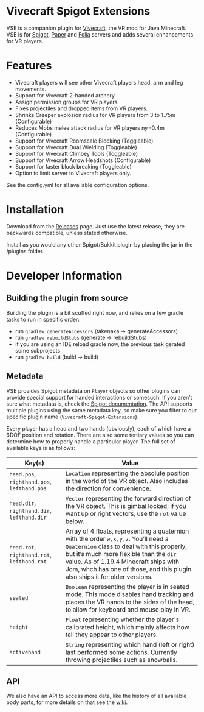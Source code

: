 # Vivecraft Spigot Extensions
VSE is a companion plugin for [Vivecraft](http://www.vivecraft.org), the VR mod for Java Minecraft.
VSE is for [Spigot](https://www.spigotmc.org/), [Paper](https://papermc.io/software/paper) and [Folia](https://papermc.io/software/folia) servers and adds several enhancements for VR players.

# Features
- Vivecraft players will see other Vivecraft players head, arm and leg movements.
- Support for Vivecraft 2-handed archery.
- Assign permission groups for VR players.
- Fixes projectiles and dropped items from VR players.
- Shrinks Creeper explosion radius for VR players from 3 to 1.75m (Configurable)
- Reduces Mobs melee attack radius for VR players ny -0.4m (Configurable)
- Support for Vivecraft Roomscale Blocking (Toggleable)
- Support for Vivecraft Dual Wielding (Toggleable)
- Support for Vivecraft Climbey Tools (Toggleable)
- Support for Vivecraft Arrow Headshots (Configurable)
- Support for faster block breaking (Toggleable)
- Option to limit server to Vivecraft players only.

See the config.yml for all available configuration options.

# Installation
Download from the [Releases](https://github.com/Vivecraft/Vivecraft-Spigot-Extension/releases) page. Just use the latest release, they are backwards compatible, unless stated otherwise.

Install as you would any other Spigot/Bukkit plugin by placing the jar in the /plugins folder.

# Developer Information
## Building the plugin from source
Building the plugin is a bit scuffed right now, and relies on a few gradle tasks to run in specific order:

- run `gradlew generateAccessors` (takenaka -> generateAccessors)
- run `gradlew rebuildStubs` (generate -> rebuildStubs)
- if you are using an IDE reload gradle now, the previous task gerated some subprojects
- run `gradlew build` (build -> build)

## Metadata
VSE provides Spigot metadata on `Player` objects so other plugins can provide special support for handed interactions or somesuch. If you aren’t sure what metadata is, check the [Spigot documentation](https://hub.spigotmc.org/javadocs/spigot/org/bukkit/metadata/Metadatable.html). The API supports multiple plugins using the same metadata key, so make sure you filter to our specific plugin name (`Vivecraft-Spigot-Extensions`).

Every player has a head and two hands (obviously), each of which have a 6DOF position and rotation. There are also some tertiary values so you can determine how to properly handle a particular player. The full set of available keys is as follows:

Key(s) | Value
--- | -----
`head.pos`, `righthand.pos`, `lefthand.pos` | `Location` representing the absolute position in the world of the VR object. Also includes the direction for convenience.
`head.dir`, `righthand.dir`, `lefthand.dir` | `Vector` representing the forward direction of the VR object. This is gimbal locked; if you want up or right vectors, use the `rot` value below.
`head.rot`, `righthand.rot`, `lefthand.rot` | Array of 4 floats, representing a quaternion with the order `w,x,y,z`. You’ll need a `Quaternion` class to deal with this properly, but it’s much more flexible than the `dir` value. As of 1.19.4 Minecraft ships with Jom, whch has one of those, and this plugin also ships it for older versions.
`seated` | `Boolean` representing the player is in seated mode. This mode disables hand tracking and places the VR hands to the sides of the head, to allow for keyboard and mouse play in VR.
`height` | `Float` representing whether the player's calibrated height, which mainly affects how tall they appear to other players.
`activehand` | `String` representing which hand (left or right) last performed some actions. Currently throwing projectiles such as snowballs.

## API
We also have an API to access more data, like the history of all available body parts, for more details on that see the [wiki](https://github.com/Vivecraft/Vivecraft-Spigot-Extension/wiki/API).
